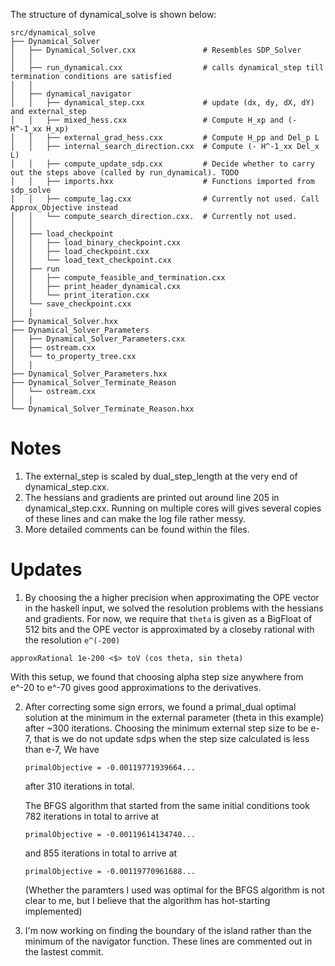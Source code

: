 The structure of dynamical_solve is shown below:   
```
src/dynamical_solve
├── Dynamical_Solver
│   ├── Dynamical_Solver.cxx               # Resembles SDP_Solver
│   │ 
│   ├── run_dynamical.cxx                  # calls dynamical_step till termination conditions are satisfied
│   │ 
│   ├── dynamical_navigator
│   │   ├── dynamical_step.cxx             # update (dx, dy, dX, dY) and external_step 
│   │   ├── mixed_hess.cxx                 # Compute H_xp and (- H^-1_xx H_xp) 
│   │   ├── external_grad_hess.cxx         # Compute H_pp and Del_p L
│   │   ├── internal_search_direction.cxx  # Compute (- H^-1_xx Del_x L)  
│   │   ├── compute_update_sdp.cxx         # Decide whether to carry out the steps above (called by run_dynamical). TODO
│   │   ├── imports.hxx                    # Functions imported from sdp_solve 
│   │   ├── compute_lag.cxx                # Currently not used. Call Approx_Objective instead 
│   │   └── compute_search_direction.cxx.  # Currently not used.
│   │ 
│   ├── load_checkpoint
│   │   ├── load_binary_checkpoint.cxx
│   │   ├── load_checkpoint.cxx
│   │   └── load_text_checkpoint.cxx
│   ├── run
│   │   ├── compute_feasible_and_termination.cxx
│   │   ├── print_header_dynamical.cxx
│   │   └── print_iteration.cxx
│   └── save_checkpoint.cxx
│   │ 
├── Dynamical_Solver.hxx
├── Dynamical_Solver_Parameters
│   ├── Dynamical_Solver_Parameters.cxx
│   ├── ostream.cxx
│   └── to_property_tree.cxx
│   │ 
├── Dynamical_Solver_Parameters.hxx
├── Dynamical_Solver_Terminate_Reason
│   └── ostream.cxx
│   │ 
└── Dynamical_Solver_Terminate_Reason.hxx

```

# Notes
1. The external_step is scaled by dual_step_length at the very end of dynamical_step.cxx.
2. The hessians and gradients are printed out around line 205 in dynamical_step.cxx. Running on multiple cores will gives several copies of these lines and can make the log file rather messy. 
3. More detailed comments can be found within the files. 

# Updates
1. By choosing the a higher precision when approximating the OPE vector in the haskell input, we solved the resolution problems with the hessians and gradients. For now, we require that ```theta``` is given as a BigFloat of 512 bits and the OPE vector is approximated by a closeby rational with the resolution ```e^(-200)```

```
approxRational 1e-200 <$> toV (cos theta, sin theta)
```
With this setup, we found that choosing alpha step size anywhere from e^-20 to e^-70 gives good approximations to the derivatives. 

2. After correcting some sign errors, we found a primal_dual optimal solution at the minimum in the external parameter (theta in this example) after ~300 iterations. Choosing the minimum external step size to be e-7, that is we do not update sdps when the step size calculated is less than e-7, We have  
     ```
     primalObjective = -0.00119771939664...
     ```
     after 310 iterations in total.

   The BFGS algorithm that started from the same initial conditions took 782 iterations in total to arrive at  
   ```
   primalObjective = -0.00119614134740... 
   ```
   and 855 iterations in total to arrive at
   ```
   primalObjective = -0.00119770961688...
   ```
   (Whether the paramters I used was optimal for the BFGS algorithm is not clear to me, but I believe that the algorithm has hot-starting implemented) 

3. I'm now working on finding the boundary of the island rather than the minimum of the navigator function. These lines are commented out in the lastest commit. 



